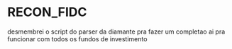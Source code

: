 # RECON_FIDC
desmembrei o script do parser da diamante pra fazer um completao ai pra funcionar com todos os fundos de investimento 
